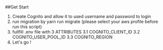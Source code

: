 ##Get Start

1. Create Cognito and allow it to used username and password to login
2. run migration by yarn run migrate (please select your aws profile before run this script)
3. fullfill .env file with 3 ATTRIBUTES
   3.1 COGNITO_CLIENT_ID
   3.2 COGNITO_USER_POOL_ID
   3.3 COGNITO_REGION
4. Let's go !
